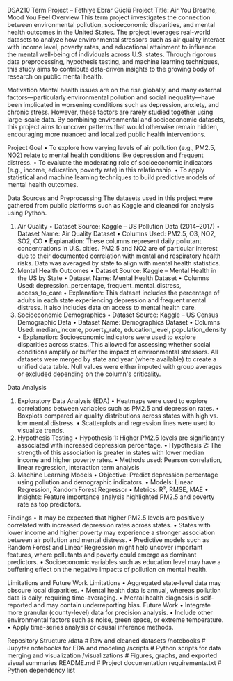 DSA210 Term Project – Fethiye Ebrar Güçlü
Project Title: Air You Breathe, Mood You Feel 
Overview
This term project investigates the connection between environmental pollution, socioeconomic disparities, and mental health outcomes in the United States. The project leverages real-world datasets to analyze how environmental stressors such as air quality interact with income level, poverty rates, and educational attainment to influence the mental well-being of individuals across U.S. states. Through rigorous data preprocessing, hypothesis testing, and machine learning techniques, this study aims to contribute data-driven insights to the growing body of research on public mental health.
 
Motivation
Mental health issues are on the rise globally, and many external factors—particularly environmental pollution and social inequality—have been implicated in worsening conditions such as depression, anxiety, and chronic stress. However, these factors are rarely studied together using large-scale data. By combining environmental and socioeconomic datasets, this project aims to uncover patterns that would otherwise remain hidden, encouraging more nuanced and localized public health interventions.
 
Project Goal
•	To explore how varying levels of air pollution (e.g., PM2.5, NO2) relate to mental health conditions like depression and frequent distress.
•	To evaluate the moderating role of socioeconomic indicators (e.g., income, education, poverty rate) in this relationship.
•	To apply statistical and machine learning techniques to build predictive models of mental health outcomes.
 
Data Sources and Preprocessing
The datasets used in this project were gathered from public platforms such as Kaggle and cleaned for analysis using Python.
1. Air Quality
•	Dataset Source: Kaggle – US Pollution Data (2014–2017)
•	Dataset Name: Air Quality Dataset
•	Columns Used: PM2.5, O3, NO2, SO2, CO
•	Explanation: These columns represent daily pollutant concentrations in U.S. cities. PM2.5 and NO2 are of particular interest due to their documented correlation with mental and respiratory health risks. Data was averaged by state to align with mental health statistics.
2. Mental Health Outcomes
•	Dataset Source: Kaggle – Mental Health in the US by State
•	Dataset Name: Mental Health Dataset
•	Columns Used: depression_percentage, frequent_mental_distress, access_to_care
•	Explanation: This dataset includes the percentage of adults in each state experiencing depression and frequent mental distress. It also includes data on access to mental health care.
3. Socioeconomic Demographics
•	Dataset Source: Kaggle – US Census Demographic Data
•	Dataset Name: Demographics Dataset
•	Columns Used: median_income, poverty_rate, education_level, population_density
•	Explanation: Socioeconomic indicators were used to explore disparities across states. This allowed for assessing whether social conditions amplify or buffer the impact of environmental stressors.
All datasets were merged by state and year (where available) to create a unified data table. Null values were either imputed with group averages or excluded depending on the column's criticality.
 
Data Analysis
1. Exploratory Data Analysis (EDA)
•	Heatmaps were used to explore correlations between variables such as PM2.5 and depression rates.
•	Boxplots compared air quality distributions across states with high vs. low mental distress.
•	Scatterplots and regression lines were used to visualize trends.
2. Hypothesis Testing
•	Hypothesis 1: Higher PM2.5 levels are significantly associated with increased depression percentage.
•	Hypothesis 2: The strength of this association is greater in states with lower median income and higher poverty rates.
•	Methods used: Pearson correlation, linear regression, interaction term analysis
3. Machine Learning Models
•	Objective: Predict depression percentage using pollution and demographic indicators.
•	Models: Linear Regression, Random Forest Regressor
•	Metrics: R², RMSE, MAE
•	Insights: Feature importance analysis highlighted PM2.5 and poverty rate as top predictors.
 
Findings
•	It may be expected that higher PM2.5 levels are positively correlated with increased depression rates across states.
•	States with lower income and higher poverty may experience a stronger association between air pollution and mental distress.
•	Predictive models such as Random Forest and Linear Regression might help uncover important features, where pollutants and poverty could emerge as dominant predictors.
•	Socioeconomic variables such as education level may have a buffering effect on the negative impacts of pollution on mental health.
 
Limitations and Future Work
Limitations
•	Aggregated state-level data may obscure local disparities.
•	Mental health data is annual, whereas pollution data is daily, requiring time-averaging.
•	Mental health diagnosis is self-reported and may contain underreporting bias.
Future Work
•	Integrate more granular (county-level) data for precision analysis.
•	Include other environmental factors such as noise, green space, or extreme temperature.
•	Apply time-series analysis or causal inference methods.
 
Repository Structure
/data               # Raw and cleaned datasets
/notebooks          # Jupyter notebooks for EDA and modeling
/scripts            # Python scripts for data merging and visualization
/visualizations     # Figures, graphs, and exported visual summaries
README.md           # Project documentation
requirements.txt    # Python dependency list

